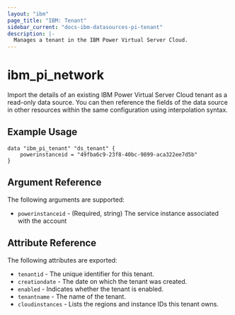 ```yaml
---
layout: "ibm"
page_title: "IBM: Tenant"
sidebar_current: "docs-ibm-datasources-pi-tenant"
description: |-
  Manages a tenant in the IBM Power Virtual Server Cloud.
---
```


# ibm\_pi_network

Import the details of an existing IBM Power Virtual Server Cloud tenant as a read-only data source. You can then reference the fields of the data source in other resources within the same configuration using interpolation syntax.

## Example Usage

```hcl
data "ibm_pi_tenant" "ds_tenant" {
    powerinstanceid = "49fba6c9-23f8-40bc-9899-aca322ee7d5b"
}
```

## Argument Reference

The following arguments are supported:

* `powerinstanceid` - (Required, string) The service instance associated with the account

## Attribute Reference

The following attributes are exported:

* `tenantid` - The unique identifier for this tenant.
* `creationdate` - The date on which the tenant was created.
* `enabled` - Indicates whether the tenant is enabled.
* `tenantname` - The name of the tenant.
* `cloudinstances` - Lists the regions and instance IDs this tenant owns.
